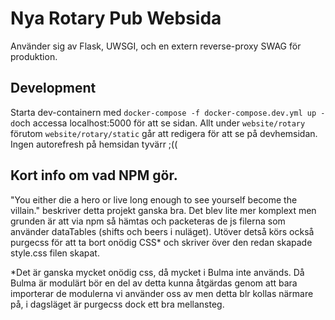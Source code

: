 # Nya Rotary Pub Websida

Använder sig av Flask, UWSGI, och en extern reverse-proxy SWAG för produktion.

## Development

Starta dev-containern med `docker-compose -f docker-compose.dev.yml up -d`och accessa localhost:5000 för att se sidan. Allt under `website/rotary` förutom `website/rotary/static` går att redigera för att se på devhemsidan. Ingen autorefresh på hemsidan tyvärr ;((

## Kort info om vad NPM gör.
"You either die a hero or live long enough to see yourself become the villain." beskriver detta projekt ganska bra. Det blev lite mer komplext men grunden är att via npm så hämtas och packeteras de js filerna som använder dataTables (shifts och beers i nuläget). Utöver detså körs också purgecss för att ta bort onödig CSS* och skriver över den redan skapade style.css filen skapat.


*Det är ganska mycket onödig css, då mycket i Bulma inte används. Då Bulma är modulärt bör en del av detta kunna åtgärdas genom att bara importerar de modulerna vi använder oss av men detta blr kollas närmare på, i dagsläget är purgecss dock ett bra mellansteg.
